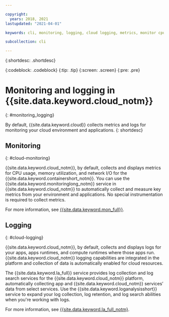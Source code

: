 ```yaml
---

copyright:
  years: 2018, 2021
lastupdated: "2021-04-01"

keywords: cli, monitoring, logging, cloud logging, metrics, monitor cpu, monitor usage, memory utilization, runtime logging

subcollection: cli

---
```


{:shortdesc: .shortdesc}

{:codeblock: .codeblock}
{:tip: .tip}
{:screen: .screen}
{:pre: .pre}

# Monitoring and logging in {{site.data.keyword.cloud_notm}}
{: #monitoring_logging}

By default, {{site.data.keyword.cloud}} collects metrics and logs for monitoring your cloud environment and applications.
{: shortdesc}

## Monitoring
{: #cloud-monitoring}

{{site.data.keyword.cloud_notm}}, by default, collects and displays metrics for CPU usage, memory utilization, and network I/O for the {{site.data.keyword.containershort_notm}}. You can use the {{site.data.keyword.monitoringlong_notm}} service in {{site.data.keyword.cloud_notm}} to automatically collect and measure key metrics from your environment and applications. No special instrumentation is required to collect metrics.

For more information, see [{{site.data.keyword.mon_full}}](/docs/monitoring?topic=monitoring-getting-started).

## Logging
{: #cloud-logging}

{{site.data.keyword.cloud_notm}}, by default, collects and displays logs for your apps, apps runtimes, and compute runtimes where those apps run. {{site.data.keyword.cloud_notm}} logging capabilities are integrated in the platform and collection of data is automatically enabled for cloud resources. 

The {{site.data.keyword.la_full}} service provides log collection and log search services for the {{site.data.keyword.cloud_notm}} platform, automatically collecting app and {{site.data.keyword.cloud_notm}} services’ data from select services. Use the {{site.data.keyword.loganalysisshort}} service to expand your log collection, log retention, and log search abilities when you're working with logs.

For more information, see [{{site.data.keyword.la_full_notm}](/docs/log-analysis?topic=log-analysis-getting-started).
